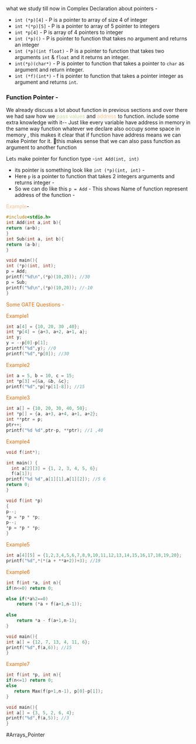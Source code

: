 what we study till now in Complex Declaration about pointers -
- `int (*p)[4]` - P is a pointer to array of size 4 of integer
- `int *(*p)[5]` - P is a pointer to array of 5 pointer to integers
- `int *p[4]` - P is array of 4 pointers to integer
- `int (*p)()` - P is pointer to function that takes no argument and returns an integer
- `int (*p)(int float)` - P is a pointer to function that takes two arguments `int` & `float` and it returns an integer.
- `int(*p)(char*)` - P is pointer to function that takes a pointer to `char` as argument and return integer.
- `int (*f)(int*)` - f is pointer to function that takes a pointer integer as argument and returns `int`.

### Function Pointer -
We already discuss a lot about function in previous sections and over there we had saw how we <font color="#c3d69b">pass values</font> and <font color="#fac08f">address</font> to function.
include some extra knowledge with it--
Just like every variable have address in memory in the same way function whatever we declare also occupy some space in memory , this makes it clear that if function have address means we can make Pointer for it.
🫨this makes sense that we can also pass function as argument to another function

Let`s` make pointer for function type -`int Add(int, int)` 
- its pointer is something look like `int (*p)(int, int)` -
- Here `p` is a pointer to function that takes 2 integers arguments and returns integer -
- So we can do like this `p = Add` - This shows Name of function represent address of the function -

<font color="#fac08f">Example</font>-
```C
#include<stdio.h>
int Add(int a,int b){
return (a+b);
}
int Sub(int a, int b){
return (a-b);
}

void main(){
int (*p)(int, int);
p = Add;
printf("%d\n",(*p)(10,20)); //30
p = Sub;
printf("%d\n",(*p)(10,20)); //-10
}
```

<font color="#e36c09">Some GATE Questions -</font>

<font color="#e36c09">Example1</font>
```C
int a[4] = {10, 20, 30 ,40};
int *p[4] = {a+3, a+2, a+1, a};
int y;
y = --p[0]-p[1];
printf("%d",y); //0
printf("%d",*p[0]); //30
```

<font color="#e36c09">Example2</font>
```C
int a = 5, b = 10, c = 15;
int *p[3] ={&a, &b, &c};
printf("%d",*p[*p[1]-8]); //15
```

<font color="#e36c09">Example3</font>
```C
int a[] = {10, 20, 30, 40, 50};
int *p[] = {a, a+3, a+4, a+1, a+2};
int **ptr = p;
ptr++;
printf("%d %d",ptr-p, **ptr); //1 ,40
```

<font color="#e36c09">Example4</font>
```C
void f(int*);

int main() {
  int a[2][3] = {1, 2, 3, 4, 5, 6};
  f(a[1]);
printf("%d %d",a[1][1],a[1][2]); //5 6
return 0;
}

void f(int *p)
{
p--;
*p = *p * *p;
p--;
*p = *p * *p;
}
```

<font color="#e36c09">Example5</font>
```C
int a[4][5] = {1,2,3,4,5,6,7,8,9,10,11,12,13,14,15,16,17,18,19,20};
printf("%d",*(*(a + **a+2))+3); //19
```

<font color="#e36c09">Example6</font>
```C
int f(int *a, int n){
if(n<=0) return 0;

else if(*a%2==0)
    return (*a + f(a+1,n-1));
    
else
    return *a - f(a+1,n-1);
}

void main(){
int a[] = {12, 7, 13, 4, 11, 6};
printf("%d",f(a,6)); //15
}
```

<font color="#e36c09">Example7</font>
```C
int f(int *p, int n){
if(n<=1) return 0;
else
   return Max(f(p+1,n-1), p[0]-p[1]);
}

void main(){
int a[] = {3, 5, 2, 6, 4};
printf("%d",f(a,5)); //3
}
```


#Arrays_Pointer